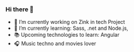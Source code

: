 ### Hi there 👋

- 🔭 I’m currently working on Zink in tech Project
- 🌱 I’m currently learning: Sass, .net and Node.js, 
- 📚 Upcoming technologies to learn: Angular
- 🎧 Music techno and movies lover
